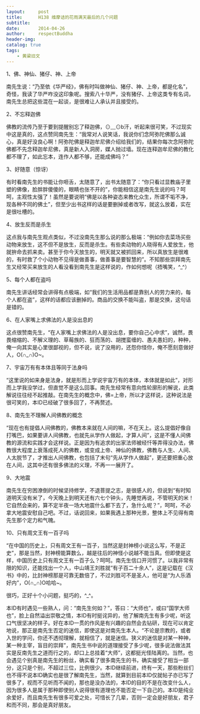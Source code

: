 ```yaml
---
layout:     post
title:      H138 维摩诘的花雨满天最后的几个问题
subtitle:   
date:       2014-04-26
author:     respectBuddha
header-img: 
catalog: true
tags:
    - 黄粱旧文
---
```


1、佛、神仙、猪仔、神、上帝

南先生说：“乃至依《华严经》，佛有时叫做神仙、猪仔、神、上帝，都是化名”，奇怪，我读了华严咋没这印象呢。搜索八十华严，没有猪仔、上帝这类专有名词，南先生总把这些混在一起谈，是很难让人承认并且接受的。

2、不忘释迦佛

佛教的流传乃至于要到提醒别忘了释迦佛，⊙﹏⊙b汗，听起来很可笑，不过现实中这是真的，这点赞同南先生：“我常对人说笑话，我说你们念阿弥陀佛那么诚心，真是好没良心啊！阿弥陀佛是释迦牟尼佛介绍给我们的，结果你每次念阿弥陀佛都不先念释迦牟尼佛，真是新人入洞房，媒人抛过墙。现在连释迦牟尼佛的教化都不理了，如此忘本，连作人都不够，还能成佛吗？”

3、好随意（惊讶）

有时看南先生的书能让你咂舌，太随意了，出书太随意了：“你只看过显教庙子里塑的佛像，脸胖胖傻傻的，眼睛也张不开的”，你能相信这是南先生说的吗？呵呵，主观性太强了！虽然是要说明“佛是以各种姿态来教化众生，所谓不垢不净，现各种不同的佛土”，但至少出书这样的话是要删掉或者改写，就这么放着，实在是很吐槽的。

4、放生反而是杀生

这点我与南先生观点类似，不过没南先生那么说的那么极端：“例如你去菜场买些动物来放生，这不但不是放生，反而是杀生。有些卖动物的人晓得有人爱放生，他就拚命去抓来卖。甚至于你今天放生的，明天就又被抓回来，所以真放生是很难的，有时救了个小动物不见得是做善事，做善事是要智慧的”。不知那些崇拜南先生又经常买来放生的人看没看到南先生是这样说的，作如何想呢（捂嘴笑，^_^）

5、每个人都在盗吗

南先生讲话经常会讲得有点极端，如“我们的生活用品都是靠别人的劳力来的，每个人都在盗”，这样的话都应该删掉的。商品的交换不能叫盗，那是交换，这句话是错的。

6、在人家嘴上求佛法的人是没出息的

这点很赞南先生，“在人家嘴上求佛法的人是没出息，要你自己心中求”，诚然，畏畏缩缩的、不解义理的、草莓族的、狂而荡的、胡搅蛮缠的、愚夫愚妇的，种种，俺一向其实是心里很鄙视的，但不说，说了没用的，还怨你怪你，俺不愿刻意做好人，O(∩_∩)O~。

7、宇宙万有有本体且等同于法身吗

“这里说的如来身是法身，就是形而上学说宇宙万有的本体，本体就是如此”，对形而上学我没学过，但直觉不是这么回事。南先生经常有意向性轮廓形的解说，此类解说往往经不起推敲。在南先生的概念中，佛=上帝，所以才这样说，这种说法是很可笑的，本ID已经破了很多回了，不再赘述。

8、南先生不理解人间佛教的概念

“现在也有提倡人间佛教的，佛教本来就在人间的嘛，不在天上。这么提倡好像自打嘴巴，如果要讲人间佛教，也就先从学作人做起，才算人间”，这是不懂人间佛教的源流和实践才会这样说。正是因为有追求的出家法师被经忏等弄得没办法，佛教很大程度上衰落成死人的佛教，或变成上帝、神仙的佛教，佛教与人生、人间、人太脱节了，才推出人间佛教，也包括了末句“先从学作人做起”，更还要把重心放在人间，这其中还有很多佛法的义理，不再一一展开了。

9、大地震

南先生在穷困潦倒的时候坚持修学，不退菩提之志，是很感人的，但说到“有时知道明天没有米了，今天晚上到明天还有六七个钟头，先睡觉再说，不管明天的米！它自然会来的，算不定半夜一场大地震什么都下去了，急什么呢？”，呵呵，不必拿大地震安慰自己吧。不过，话说回来，如果我遇上那种光景，整体上不见得有南先生那个定力和气魄。

10、只有周文王有一百子吗

“在中国的历史上，只有周文王有一百子，当然这是封神榜小说这么写，不是正史”，那是当然，封神榜能算数么，越是往后的神怪小说越不能当真。但即使是这样，中国历史上只有周文王有一百子么？呵呵。南先生信口开河惯了。以我非常有限的知识，还能找出一个人，中山靖王刘胜就“有子百二十余人”，这是记载在《汉书》中的，比封神榜那是可靠无数倍了，不过刘胜可不是圣人，他可是“为人乐酒好内”，O(∩_∩)O哈哈~。

很巧，正好十个小问题，挺巧的，^_^。

本ID有时遇见一些熟人，问：“南先生何如？”，答曰：“大师也”，或曰“国学大师也”，脸上自然溢出崇敬之情，本ID有时挺诧异的，他了解南先生有多少呢，听这口气很坚决的样子。好在本ID一贯的作风是有兴趣的自然会去钻研，现在可以肯定地说，那正是南先生否定的迷信，即使这是对南先生本人。“不论是宗教的，或者入世的学问，你还不透彻理解，就相信了，就是迷信。狭义的迷信是对某一种神，某一种主宰，盲目的崇拜”，南先生书中说的道理接受了多少呢，很多说法做法其实是反南先生之道而行之的，却口上总挂着“大师”，这都挺光怪陆离的。当然，也会遇见个别真是南先生的粉丝，确实看了很多南先生的书，确实接受了相当一部分，这只是个别，不超过三位，比例很少。本ID继续前进，终有一天，那些粉丝们也不得不说本ID确实也是很了解南先生，当然，就算到目前本ID仅就帖子亦已写了很多了，视而不见听而不闻的，那也是没办法的，本ID的目的不是在改变什么人，因为很多人是属于那种即使别人说得很有道理也不能否定一下自己的。本ID是纯业余爱好，而且南先生有很多可爱之处，可惜长了几辈，否则一定会是好朋友，君子和而不同，那会是真好朋友。